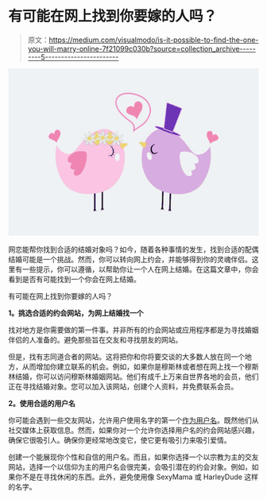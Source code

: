 # 有可能在网上找到你要嫁的人吗？

> 原文：<https://medium.com/visualmodo/is-it-possible-to-find-the-one-you-will-marry-online-7f21099c030b?source=collection_archive---------5----------------------->

![](img/bce685022f170aa9ab641ab3e621ea9c.png)

网恋能帮你找到合适的结婚对象吗？如今，随着各种事情的发生，找到合适的配偶结婚可能是一个挑战。然而，你可以转向网上约会，并能够得到你的灵魂伴侣。这里有一些提示，你可以遵循，以帮助你让一个人在网上结婚。在这篇文章中，你会看到是否有可能找到一个你会在网上结婚。

有可能在网上找到你要嫁的人吗？

**1。挑选合适的约会网站，为网上结婚找一个**

找对地方是你需要做的第一件事。并非所有的约会网站或应用程序都是为寻找婚姻伴侣的人准备的。避免那些旨在交友和寻找朋友的网站。

但是，找有志同道合者的网站。这将把你和你将要交谈的大多数人放在同一个地方，从而增加你建立联系的机会。例如，如果你是穆斯林或者想在网上找一个穆斯林结婚，你可以访问穆斯林婚姻网站。他们有成千上万来自世界各地的会员，他们正在寻找结婚对象。您可以加入该网站，创建个人资料，并免费联系会员。

**2。使用合适的用户名**

你可能会遇到一些交友网站，允许用户使用名字的第一个[作为用户名](https://visualmodo.com/secrets-of-web-design-what-shouldnt-be-on-dating-sites/)。既然他们从社交媒体上获取信息。然而，如果你对一个允许你选择用户名的约会网站感兴趣，确保它很吸引人。确保你更经常地改变它，使它更有吸引力来吸引爱情。

创建一个能展现你个性和自信的用户名。而且，如果你选择一个以宗教为主的交友网站，选择一个以信仰为主的用户名会很完美，会吸引潜在的约会对象。例如，如果你不是在寻找休闲的东西。此外，避免使用像 SexyMama 或 HarleyDude 这样的名字。